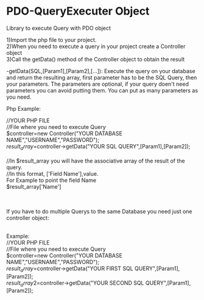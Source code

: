 # PDO-QueryExecuter Object
Library to execute Query with PDO object

1)Import the php file to your project.<br>
2)When you need to execute a query in your project create a Controller object<br>
3)Call the getData() method of the Controller object to obtain the result<br>


-getData(SQL,[Param1],[Param2],[...]): Execute the query on your database and return the resulting array, first parameter has to be the SQL Query, then your parameters.
The parameters are optional, if your query doen't need parameters you can avoid putting them.
You can put as many parameters as you need.

Php Example:

//YOUR PHP FILE<br>
//File where you need to execute Query<br>
  $controller=new Controller("YOUR DATABASE NAME","USERNAME","PASSWORD");<br>
  $result_array=$controller->getData("YOUR SQL QUERY",[Param1],[Param2]);<br>
<br>
//In $result_array you will have the associative array of the result of the query.<br>
//In this format, ['Field Name'],value.<br>
For Example to point the field Name<br>
  $result_array['Name']<br><br><br>
  
  
  If you have to do multiple Querys to the same Database you need just one controller object:<br><br>
  
  Example:<br>
  //YOUR PHP FILE <br>
  //File where you need to execute Query<br>
    $controller=new Controller("YOUR DATABASE NAME","USERNAME","PASSWORD");<br>
    $result_array=$controller->getData("YOUR FIRST SQL QUERY",[Param1],[Param2]);<br>
    $result_array2=$controller->getData("YOUR SECOND SQL QUERY",[Param1],[Param2]);<br>
  
